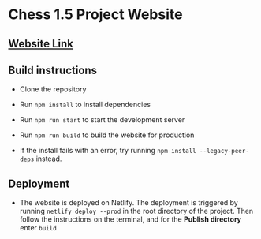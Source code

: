 # Chess 1.5 Project Website

## [Website Link](https://evp-chess1-5.netlify.app/)

## Build instructions
- Clone the repository 

- Run `npm install` to install dependencies

- Run `npm run start` to start the development server

- Run `npm run build` to build the website for production

- If the install fails with an error, try running `npm install --legacy-peer-deps` instead.

## Deployment
- The website is deployed on Netlify. The deployment is triggered by running `netlify deploy --prod` in the root directory of the project. Then follow the instructions on the terminal, and for the **Publish directory** enter `build`
